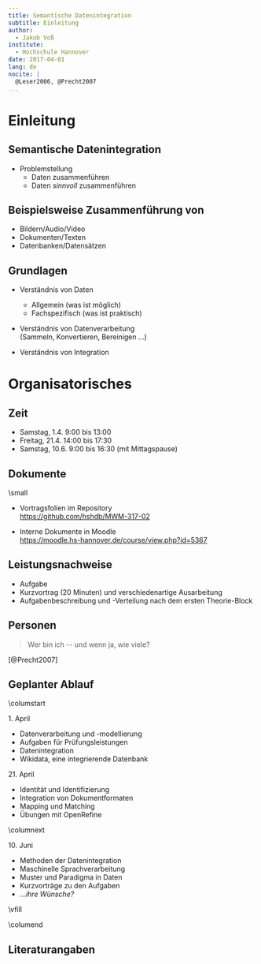 ```yaml
---
title: Semantische Datenintegration
subtitle: Einleitung
author: 
  - Jakob Voß
institute:
  - Hochschule Hannover
date: 2017-04-01
lang: de
nocite: |
  @Leser2006, @Precht2007
...
```


# Einleitung

## Semantische Datenintegration

* Problemstellung
    * Daten zusammenführen
    * Daten *sinnvoll* zusammenführen

## Beispielsweise Zusammenführung von

* Bildern/Audio/Video
* Dokumenten/Texten
* Datenbanken/Datensätzen

## Grundlagen

* Verständnis von Daten
    * Allgemein (was ist möglich)
    * Fachspezifisch (was ist praktisch)

* Verständnis von Datenverarbeitung\
  (Sammeln, Konvertieren, Bereinigen ...)

* Verständnis von Integration

# Organisatorisches

## Zeit

* Samstag, 1.4. 9:00 bis 13:00
* Freitag, 21.4. 14:00 bis 17:30
* Samstag, 10.6. 9:00 bis 16:30 (mit Mittagspause)

## Dokumente

\small

* Vortragsfolien im Repository\
  <https://github.com/hshdb/MWM-317-02>

* Interne Dokumente in Moodle\
  <https://moodle.hs-hannover.de/course/view.php?id=5367>

## Leistungsnachweise

* Aufgabe 
* Kurzvortrag (20 Minuten) und verschiedenartige Ausarbeitung
* Aufgabenbeschreibung und -Verteilung nach dem ersten Theorie-Block

## Personen

> Wer bin ich -- und wenn ja, wie viele?

[@Precht2007]

## Geplanter Ablauf

\columstart

1\. April

* Datenverarbeitung und -modellierung
* Aufgaben für Prüfungsleistungen 
* Datenintegration
* Wikidata, eine integrierende Datenbank

21\. April

* Identität und Identifizierung
* Integration von Dokumentformaten
* Mapping und Matching
* Übungen mit OpenRefine

\columnext

10\. Juni

* Methoden der Datenintegration
* Maschinelle Sprachverarbeitung
* Muster und Paradigma in Daten
* Kurzvorträge zu den Aufgaben
* ...*ihre Wünsche?*

\vfill
 
\columend

## Literaturangaben
